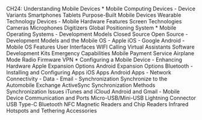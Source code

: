 CH24: Understanding Mobile Devices
    * Mobile Computing Devices
        - Device Variants
          Smartphones
          Tablets
          Purpose-Built Mobile Devices
          Wearable Technology Devices
        - Mobile Hardware Features
          Screen Technologies
          Cameras
          Microphones
          Digitizers
          Global Positioning System
    * Mobile Operating Systems
        - Development Models
          Closed Source
          Open Source
        - Development Models and the Mobile OS
        - Apple iOS
        - Google Android
        - Mobile OS Features
          User Interfaces
          WIFI Calling
          Virtual Assistants
          Software Development Kits
          Emergency Capabilities
          Mobile Payment Service
          Airplane Mode
          Radio Firmware
          VPN
    * Configuring a Mobile Device
        - Enhancing Hardware
          Apple Expansion Options
          Android Expansion Options
          Bluetooth
        - Installing and Configuring Apps
          iOS Apps
          Android Apps
        - Network Connectivity
        - Data
        - Email
        - Synchronization
          Synchronize to the Automobile
          Exchange ActiveSync
          Synchronization Methods
          Synchronization Issues
          iTunes and iCloud
          Android and Gmail
        - Mobile Device Communication and Ports
          Micro-USB/Mini-USB
          Lightning Connector
          USB Type-C
          Bluetooth
          NFC
          Magnetic Readers and Chip Readers
          Infrared
          Hotspots and Tethering
          Accessories
          
